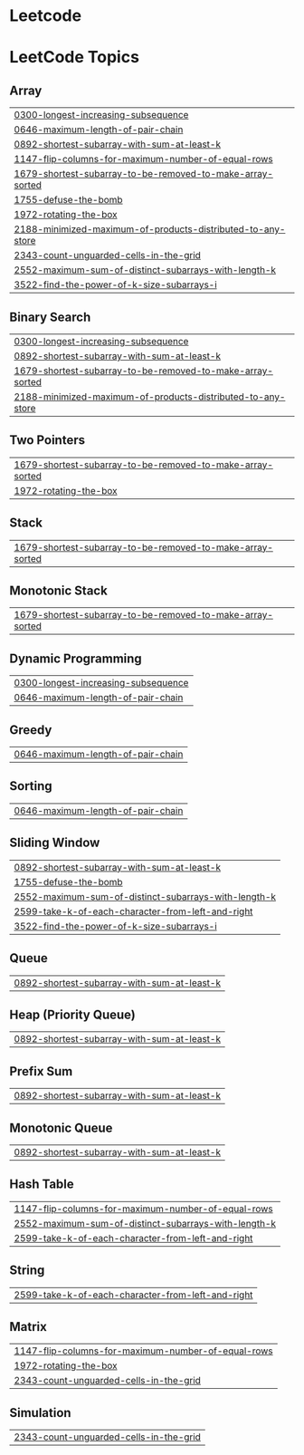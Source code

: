 # Leetcode
<!---LeetCode Topics Start-->
# LeetCode Topics
## Array
|  |
| ------- |
| [0300-longest-increasing-subsequence](https://github.com/Sunil9882/Leetcode/tree/master/0300-longest-increasing-subsequence) |
| [0646-maximum-length-of-pair-chain](https://github.com/Sunil9882/Leetcode/tree/master/0646-maximum-length-of-pair-chain) |
| [0892-shortest-subarray-with-sum-at-least-k](https://github.com/Sunil9882/Leetcode/tree/master/0892-shortest-subarray-with-sum-at-least-k) |
| [1147-flip-columns-for-maximum-number-of-equal-rows](https://github.com/Sunil9882/Leetcode/tree/master/1147-flip-columns-for-maximum-number-of-equal-rows) |
| [1679-shortest-subarray-to-be-removed-to-make-array-sorted](https://github.com/Sunil9882/Leetcode/tree/master/1679-shortest-subarray-to-be-removed-to-make-array-sorted) |
| [1755-defuse-the-bomb](https://github.com/Sunil9882/Leetcode/tree/master/1755-defuse-the-bomb) |
| [1972-rotating-the-box](https://github.com/Sunil9882/Leetcode/tree/master/1972-rotating-the-box) |
| [2188-minimized-maximum-of-products-distributed-to-any-store](https://github.com/Sunil9882/Leetcode/tree/master/2188-minimized-maximum-of-products-distributed-to-any-store) |
| [2343-count-unguarded-cells-in-the-grid](https://github.com/Sunil9882/Leetcode/tree/master/2343-count-unguarded-cells-in-the-grid) |
| [2552-maximum-sum-of-distinct-subarrays-with-length-k](https://github.com/Sunil9882/Leetcode/tree/master/2552-maximum-sum-of-distinct-subarrays-with-length-k) |
| [3522-find-the-power-of-k-size-subarrays-i](https://github.com/Sunil9882/Leetcode/tree/master/3522-find-the-power-of-k-size-subarrays-i) |
## Binary Search
|  |
| ------- |
| [0300-longest-increasing-subsequence](https://github.com/Sunil9882/Leetcode/tree/master/0300-longest-increasing-subsequence) |
| [0892-shortest-subarray-with-sum-at-least-k](https://github.com/Sunil9882/Leetcode/tree/master/0892-shortest-subarray-with-sum-at-least-k) |
| [1679-shortest-subarray-to-be-removed-to-make-array-sorted](https://github.com/Sunil9882/Leetcode/tree/master/1679-shortest-subarray-to-be-removed-to-make-array-sorted) |
| [2188-minimized-maximum-of-products-distributed-to-any-store](https://github.com/Sunil9882/Leetcode/tree/master/2188-minimized-maximum-of-products-distributed-to-any-store) |
## Two Pointers
|  |
| ------- |
| [1679-shortest-subarray-to-be-removed-to-make-array-sorted](https://github.com/Sunil9882/Leetcode/tree/master/1679-shortest-subarray-to-be-removed-to-make-array-sorted) |
| [1972-rotating-the-box](https://github.com/Sunil9882/Leetcode/tree/master/1972-rotating-the-box) |
## Stack
|  |
| ------- |
| [1679-shortest-subarray-to-be-removed-to-make-array-sorted](https://github.com/Sunil9882/Leetcode/tree/master/1679-shortest-subarray-to-be-removed-to-make-array-sorted) |
## Monotonic Stack
|  |
| ------- |
| [1679-shortest-subarray-to-be-removed-to-make-array-sorted](https://github.com/Sunil9882/Leetcode/tree/master/1679-shortest-subarray-to-be-removed-to-make-array-sorted) |
## Dynamic Programming
|  |
| ------- |
| [0300-longest-increasing-subsequence](https://github.com/Sunil9882/Leetcode/tree/master/0300-longest-increasing-subsequence) |
| [0646-maximum-length-of-pair-chain](https://github.com/Sunil9882/Leetcode/tree/master/0646-maximum-length-of-pair-chain) |
## Greedy
|  |
| ------- |
| [0646-maximum-length-of-pair-chain](https://github.com/Sunil9882/Leetcode/tree/master/0646-maximum-length-of-pair-chain) |
## Sorting
|  |
| ------- |
| [0646-maximum-length-of-pair-chain](https://github.com/Sunil9882/Leetcode/tree/master/0646-maximum-length-of-pair-chain) |
## Sliding Window
|  |
| ------- |
| [0892-shortest-subarray-with-sum-at-least-k](https://github.com/Sunil9882/Leetcode/tree/master/0892-shortest-subarray-with-sum-at-least-k) |
| [1755-defuse-the-bomb](https://github.com/Sunil9882/Leetcode/tree/master/1755-defuse-the-bomb) |
| [2552-maximum-sum-of-distinct-subarrays-with-length-k](https://github.com/Sunil9882/Leetcode/tree/master/2552-maximum-sum-of-distinct-subarrays-with-length-k) |
| [2599-take-k-of-each-character-from-left-and-right](https://github.com/Sunil9882/Leetcode/tree/master/2599-take-k-of-each-character-from-left-and-right) |
| [3522-find-the-power-of-k-size-subarrays-i](https://github.com/Sunil9882/Leetcode/tree/master/3522-find-the-power-of-k-size-subarrays-i) |
## Queue
|  |
| ------- |
| [0892-shortest-subarray-with-sum-at-least-k](https://github.com/Sunil9882/Leetcode/tree/master/0892-shortest-subarray-with-sum-at-least-k) |
## Heap (Priority Queue)
|  |
| ------- |
| [0892-shortest-subarray-with-sum-at-least-k](https://github.com/Sunil9882/Leetcode/tree/master/0892-shortest-subarray-with-sum-at-least-k) |
## Prefix Sum
|  |
| ------- |
| [0892-shortest-subarray-with-sum-at-least-k](https://github.com/Sunil9882/Leetcode/tree/master/0892-shortest-subarray-with-sum-at-least-k) |
## Monotonic Queue
|  |
| ------- |
| [0892-shortest-subarray-with-sum-at-least-k](https://github.com/Sunil9882/Leetcode/tree/master/0892-shortest-subarray-with-sum-at-least-k) |
## Hash Table
|  |
| ------- |
| [1147-flip-columns-for-maximum-number-of-equal-rows](https://github.com/Sunil9882/Leetcode/tree/master/1147-flip-columns-for-maximum-number-of-equal-rows) |
| [2552-maximum-sum-of-distinct-subarrays-with-length-k](https://github.com/Sunil9882/Leetcode/tree/master/2552-maximum-sum-of-distinct-subarrays-with-length-k) |
| [2599-take-k-of-each-character-from-left-and-right](https://github.com/Sunil9882/Leetcode/tree/master/2599-take-k-of-each-character-from-left-and-right) |
## String
|  |
| ------- |
| [2599-take-k-of-each-character-from-left-and-right](https://github.com/Sunil9882/Leetcode/tree/master/2599-take-k-of-each-character-from-left-and-right) |
## Matrix
|  |
| ------- |
| [1147-flip-columns-for-maximum-number-of-equal-rows](https://github.com/Sunil9882/Leetcode/tree/master/1147-flip-columns-for-maximum-number-of-equal-rows) |
| [1972-rotating-the-box](https://github.com/Sunil9882/Leetcode/tree/master/1972-rotating-the-box) |
| [2343-count-unguarded-cells-in-the-grid](https://github.com/Sunil9882/Leetcode/tree/master/2343-count-unguarded-cells-in-the-grid) |
## Simulation
|  |
| ------- |
| [2343-count-unguarded-cells-in-the-grid](https://github.com/Sunil9882/Leetcode/tree/master/2343-count-unguarded-cells-in-the-grid) |
<!---LeetCode Topics End-->